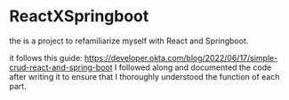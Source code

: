 # ReactXSpringboot
the is a project to refamiliarize myself with React and Springboot.

it follows this guide: https://developer.okta.com/blog/2022/06/17/simple-crud-react-and-spring-boot
I followed along and documented the code after writing it to ensure that I thoroughly understood the function of each part.
